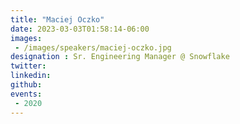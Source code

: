 ```yaml
---
title: "Maciej Oczko"
date: 2023-03-03T01:58:14-06:00
images: 
 - /images/speakers/maciej-oczko.jpg
designation : Sr. Engineering Manager @ Snowflake
twitter: 
linkedin: 
github: 
events:
 - 2020
---
```



